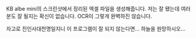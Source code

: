 KB albe mini의 스크린샷에서 정리된 엑셀 파일을 생성해줍니다.
저는 잘 됐는데 여러분도 잘 될지는 확신이 없습니다.
OCR이 그렇게 완벽하진 않습니다.

자고로 진인사대천명일지니 이 프로그램이 잘 되지 않는다면... 하늘을 원망하시오...